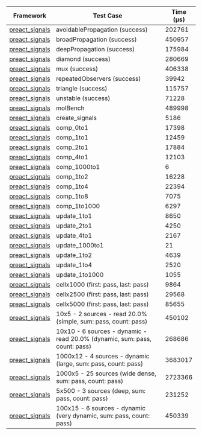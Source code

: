 | Framework | Test Case | Time (μs) |
| --- | --- | --- |
| [preact_signals](https://pub.dev/packages/preact_signals) | avoidablePropagation (success) | 202761 |
| [preact_signals](https://pub.dev/packages/preact_signals) | broadPropagation (success) | 450957 |
| [preact_signals](https://pub.dev/packages/preact_signals) | deepPropagation (success) | 175984 |
| [preact_signals](https://pub.dev/packages/preact_signals) | diamond (success) | 280669 |
| [preact_signals](https://pub.dev/packages/preact_signals) | mux (success) | 406338 |
| [preact_signals](https://pub.dev/packages/preact_signals) | repeatedObservers (success) | 39942 |
| [preact_signals](https://pub.dev/packages/preact_signals) | triangle (success) | 115757 |
| [preact_signals](https://pub.dev/packages/preact_signals) | unstable (success) | 71228 |
| [preact_signals](https://pub.dev/packages/preact_signals) | molBench | 489998 |
| [preact_signals](https://pub.dev/packages/preact_signals) | create_signals | 5186 |
| [preact_signals](https://pub.dev/packages/preact_signals) | comp_0to1 | 17398 |
| [preact_signals](https://pub.dev/packages/preact_signals) | comp_1to1 | 12459 |
| [preact_signals](https://pub.dev/packages/preact_signals) | comp_2to1 | 17884 |
| [preact_signals](https://pub.dev/packages/preact_signals) | comp_4to1 | 12103 |
| [preact_signals](https://pub.dev/packages/preact_signals) | comp_1000to1 | 6 |
| [preact_signals](https://pub.dev/packages/preact_signals) | comp_1to2 | 16228 |
| [preact_signals](https://pub.dev/packages/preact_signals) | comp_1to4 | 22394 |
| [preact_signals](https://pub.dev/packages/preact_signals) | comp_1to8 | 7075 |
| [preact_signals](https://pub.dev/packages/preact_signals) | comp_1to1000 | 6297 |
| [preact_signals](https://pub.dev/packages/preact_signals) | update_1to1 | 8650 |
| [preact_signals](https://pub.dev/packages/preact_signals) | update_2to1 | 4250 |
| [preact_signals](https://pub.dev/packages/preact_signals) | update_4to1 | 2167 |
| [preact_signals](https://pub.dev/packages/preact_signals) | update_1000to1 | 21 |
| [preact_signals](https://pub.dev/packages/preact_signals) | update_1to2 | 4639 |
| [preact_signals](https://pub.dev/packages/preact_signals) | update_1to4 | 2520 |
| [preact_signals](https://pub.dev/packages/preact_signals) | update_1to1000 | 1055 |
| [preact_signals](https://pub.dev/packages/preact_signals) | cellx1000 (first: pass, last: pass) | 9864 |
| [preact_signals](https://pub.dev/packages/preact_signals) | cellx2500 (first: pass, last: pass) | 29568 |
| [preact_signals](https://pub.dev/packages/preact_signals) | cellx5000 (first: pass, last: pass) | 85655 |
| [preact_signals](https://pub.dev/packages/preact_signals) | 10x5 - 2 sources - read 20.0% (simple, sum: pass, count: pass) | 450102 |
| [preact_signals](https://pub.dev/packages/preact_signals) | 10x10 - 6 sources - dynamic - read 20.0% (dynamic, sum: pass, count: pass) | 268686 |
| [preact_signals](https://pub.dev/packages/preact_signals) | 1000x12 - 4 sources - dynamic (large, sum: pass, count: pass) | 3683017 |
| [preact_signals](https://pub.dev/packages/preact_signals) | 1000x5 - 25 sources (wide dense, sum: pass, count: pass) | 2723366 |
| [preact_signals](https://pub.dev/packages/preact_signals) | 5x500 - 3 sources (deep, sum: pass, count: pass) | 231252 |
| [preact_signals](https://pub.dev/packages/preact_signals) | 100x15 - 6 sources - dynamic (very dynamic, sum: pass, count: pass) | 450339 |
